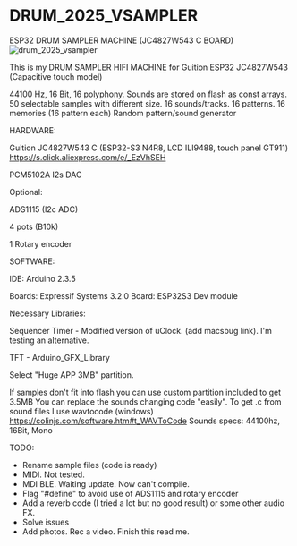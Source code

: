 # DRUM_2025_VSAMPLER
ESP32 DRUM SAMPLER MACHINE (JC4827W543 C BOARD)
![drum_2025_vsampler](https://github.com/user-attachments/assets/3fb7114c-5d6b-4e27-aafa-b983e639490f)

This is my DRUM SAMPLER HIFI MACHINE for Guition ESP32 JC4827W543 (Capacitive touch model)

44100 Hz, 16 Bit, 16 polyphony.
Sounds are stored on flash as const arrays.
50 selectable samples with different size.
16 sounds/tracks. 16 patterns. 16 memories (16 pattern each)
Random pattern/sound generator

HARDWARE:

Guition JC4827W543 C (ESP32-S3 N4R8, LCD ILI9488, touch panel GT911) https://s.click.aliexpress.com/e/_EzVhSEH

PCM5102A I2s DAC

Optional:

ADS1115 (I2c ADC)

4 pots (B10k)

1 Rotary encoder

SOFTWARE:

IDE: Arduino 2.3.5

Boards: Expressif Systems 3.2.0
Board: ESP32S3 Dev module

Necessary Libraries:

Sequencer Timer - Modified version of uClock. (add macsbug link). I'm testing an alternative.

TFT - Arduino_GFX_Library

Select "Huge APP 3MB" partition.

If samples don't fit into flash you can use custom partition included to get 3.5MB 
You can replace the sounds changing code "easily".
To get .c from sound files I use wavtocode (windows) https://colinjs.com/software.htm#t_WAVToCode
Sounds specs: 44100hz, 16Bit, Mono


TODO:

- Rename sample files (code is ready)
- MIDI. Not tested.
- MDI BLE. Waiting update. Now can't compile.
- Flag "#define" to avoid use of ADS1115 and rotary encoder
- Add a reverb code (I tried a lot but no good result) or some other audio FX.
- Solve issues
- Add photos. Rec a video. Finish this read me.


